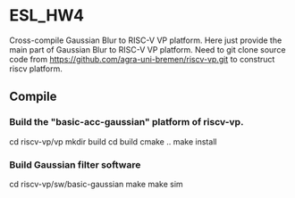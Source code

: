 # ESL_HW4

Cross-compile Gaussian Blur to RISC-V VP platform.
Here just provide the main part of Gaussian Blur to RISC-V VP platform.
Need to git clone source code from https://github.com/agra-uni-bremen/riscv-vp.git to construct riscv platform.

## Compile 

### Build the "basic-acc-gaussian" platform of riscv-vp.
  cd riscv-vp/vp
  mkdir build
  cd build
  cmake ..
  make install

### Build Gaussian filter software
  cd riscv-vp/sw/basic-gaussian
  make
  make sim

